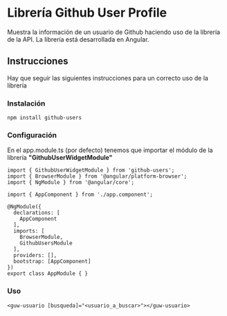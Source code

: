 # Librería Github User Profile

Muestra la información de un usuario de Github haciendo uso de la librería de la API. La librería está desarrollada en Angular.

## Instrucciones

Hay que seguir las siguientes instrucciones para un correcto uso de la librería

### Instalación

```npm install github-users```

### Configuración

En el app.module.ts (por defecto) tenemos que importar el módulo de la librería **"GithubUserWidgetModule"**

```
import { GithubUserWidgetModule } from 'github-users';
import { BrowserModule } from '@angular/platform-browser';
import { NgModule } from '@angular/core';

import { AppComponent } from './app.component';

@NgModule({
  declarations: [
    AppComponent
  ],
  imports: [
    BrowserModule,
    GithubUsersModule
  ],
  providers: [],
  bootstrap: [AppComponent]
})
export class AppModule { }
```

### Uso

```
<guw-usuario [busqueda]="<usuario_a_buscar>"></guw-usuario>
```
